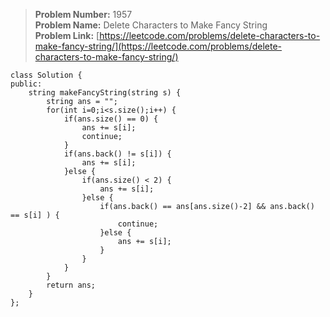 > **Problem Number:** 1957 <br>
> **Problem Name:** Delete Characters to Make Fancy String <br>
> **Problem Link:** [https://leetcode.com/problems/delete-characters-to-make-fancy-string/](https://leetcode.com/problems/delete-characters-to-make-fancy-string/) <br>

    class Solution {
    public:
        string makeFancyString(string s) {
            string ans = "";
            for(int i=0;i<s.size();i++) {
                if(ans.size() == 0) {
                    ans += s[i];
                    continue;
                }
                if(ans.back() != s[i]) {
                    ans += s[i];
                }else {
                    if(ans.size() < 2) {
                        ans += s[i];
                    }else {
                        if(ans.back() == ans[ans.size()-2] && ans.back() == s[i] ) {
                            continue;
                        }else {
                            ans += s[i];
                        }
                    }
                }
            }
            return ans;
        }
    };
